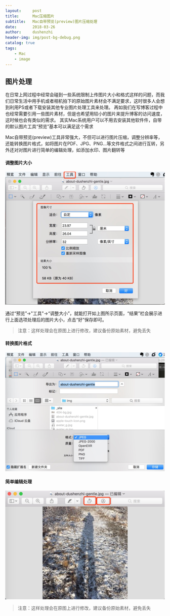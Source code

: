 ```yaml
---
layout:     post
title:      Mac压缩图片
subtitle:   Mac自带预览(preview)图片压缩处理
date:       2018-03-26
author:     dushenzhi
header-img: img/post-bg-debug.png
catalog: true
tags:
    - Mac
    - image
---
```


## 图片处理
在日常上网过程中经常会碰到一些系统限制上传图片大小和格式这样的问题，而我们日常生活中用手机或者相机拍下的原始图片素材会不满足要求，这时很多人会想到利用PS或者下载安装其他专业图片处理工具来处理。
再如我们在写博客过程中也经常需要引用一些图片素材，但是也希望用较小的图片来提升博客的访问速度，这时候也会有类似的需求。
其实Mac系统用户可以不用去安装其他软件件，自带的默认图片工具“预览”基本可以满足这个需求

Mac自带预览(preview)工具非常强大，不但可以进行图片压缩，调整分辨率等，还能转换图片格式，如将图片在PDF、JPG、PNG...等文件格式之间进行互转，另外还对对图片进行简单的编辑处理，如添加水印、图片翻转等

#### 调整图片大小
![img/mac-preview/preview-resize.jpg](img/mac-preview/preview-resize.jpg)

通过“预览”->"工具"->“调整大小”，就能打开如上图所示页面，“结果”栏会展示进行上面选项处理后的图片大小，点击“好”保存即可。

> 注意：这样处理会在原图上进行修改，建议备份原始素材，避免丢失


#### 转换图片格式
![img/mac-preview/preview-convert.jpg](img/mac-preview/preview-convert.jpg)


#### 简单编辑处理
![img/mac-preview/preview-edit.jpg](img/mac-preview/preview-edit.jpg)


> 注意：这样处理会在原图上进行修改，建议备份原始素材，避免丢失